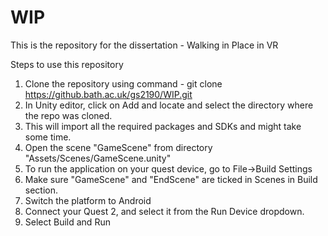 # WIP
This is the repository for the dissertation - Walking in Place in VR

Steps to use this repository
1. Clone the repository using command - git clone https://github.bath.ac.uk/gs2190/WIP.git
2. In Unity editor, click on Add and locate and select the directory where the repo was cloned.
3. This will import all the required packages and SDKs and might take some time.
4. Open the scene "GameScene" from directory "Assets/Scenes/GameScene.unity"
5. To run the application on your quest device, go to File->Build Settings
6. Make sure "GameScene" and "EndScene" are ticked in Scenes in Build section.
7. Switch the platform to Android
8. Connect your Quest 2, and select it from the Run Device dropdown.
9. Select Build and Run
